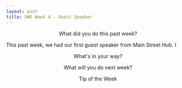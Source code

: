 ```yaml
---
layout: post
title: SWE Week 4 - Guest Speaker
---
```


<p align="center"> What did you do this past week? </p>
This past week, we had our first guest speaker from Main Street Hub. I 

<p align="center"> What's in your way? </p>

<p align="center"> What will you do next week? </p>

<p align="center"> Tip of the Week </p>
